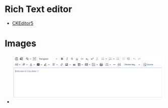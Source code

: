 # Rich Text editor
- [CKEditor5](https://ckeditor.com/docs/ckeditor5/latest/installation/getting-started/quick-start.html)

# Images
- ![Rich Text Editor 5](images/rich5.png)